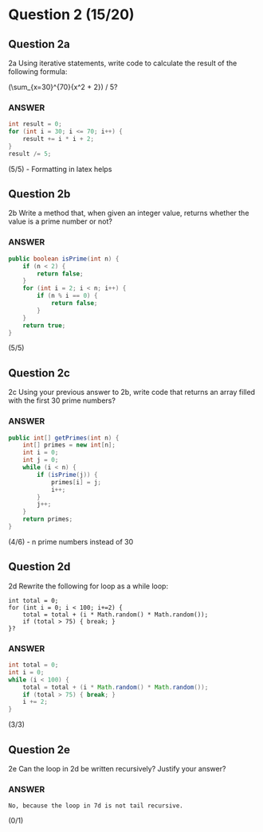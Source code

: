 # Question 2 (15/20)

## Question 2a
2a Using iterative statements, write code to calculate the result of the following formula:

(\sum_{x=30}^{70}{x^2 + 2}) / 5?

### ANSWER
```Java
int result = 0;
for (int i = 30; i <= 70; i++) {
    result += i * i + 2;
}
result /= 5;
```

(5/5) - Formatting in latex helps

## Question 2b
2b Write a method that, when given an integer value, returns whether the value is a prime number or not?

### ANSWER
```Java
public boolean isPrime(int n) {
    if (n < 2) {
        return false;
    }
    for (int i = 2; i < n; i++) {
        if (n % i == 0) {
            return false;
        }
    }
    return true;
}
```

(5/5)

## Question 2c
2c Using your previous answer to 2b, write code that returns an array filled with the first 30 prime numbers?

### ANSWER
```Java
public int[] getPrimes(int n) {
    int[] primes = new int[n];
    int i = 0;
    int j = 0;
    while (i < n) {
        if (isPrime(j)) {
            primes[i] = j;
            i++;
        }
        j++;
    }
    return primes;
}
```

(4/6) - n prime numbers instead of 30

## Question 2d
2d Rewrite the following for loop as a while loop:

```
int total = 0; 
for (int i = 0; i < 100; i+=2) { 
	total = total + (i * Math.random() * Math.random()); 
	if (total > 75) { break; } 
}?
```

### ANSWER
```Java
int total = 0; 
int i = 0; 
while (i < 100) { 
	total = total + (i * Math.random() * Math.random()); 
	if (total > 75) { break; } 
	i += 2; 
}
```

(3/3)

## Question 2e
2e Can the loop in 2d be written recursively? Justify your answer?

### ANSWER
```
No, because the loop in 7d is not tail recursive.
```

(0/1)
